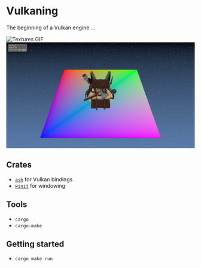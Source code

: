 # Vulkaning

The beginning of a Vulkan engine ...

![Textures GIF](textures.gif)
![Multiple Renderpasses PNG](multiple-renderpasses.png)

## Crates

- [`ash`](https://github.com/ash-rs/ash) for Vulkan bindings
- [`winit`](https://github.com/rust-windowing/winit) for windowing

## Tools

- `cargo`
- `cargo-make`

## Getting started

- `cargo make run`
